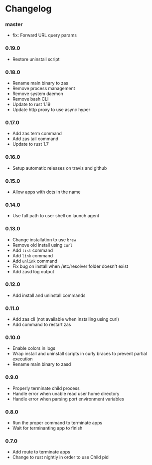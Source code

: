 # Changelog

### master

- fix: Forward URL query params

### 0.19.0

- Restore uninstall script

### 0.18.0

- Rename main binary to zas
- Remove process management
- Remove system daemon
- Remove bash CLI
- Update to rust 1.19
- Update http proxy to use async hyper

### 0.17.0

- Add zas term command
- Add zas tail command
- Update to rust 1.7

### 0.16.0

- Setup automatic releases on travis and github

### 0.15.0

- Allow apps with dots in the name

### 0.14.0

- Use full path to user shell on launch agent

### 0.13.0

- Change installation to use `brew`
- Remove old install using `curl`
- Add `list` command
- Add `link` command
- Add `unlink` command
- Fix bug on install when /etc/resolver folder doesn't exist
- Add zasd log output

### 0.12.0

- Add install and uninstall commands

### 0.11.0

- Add zas cli (not available when installing using curl)
- Add command to restart zas

### 0.10.0

- Enable colors in logs
- Wrap install and uninstall scripts in curly braces to prevent partial
  execution
- Rename main binary to zasd

### 0.9.0

- Properly terminate child process
- Handle error when unable read user home directory
- Handle error when parsing port environment variables

### 0.8.0

- Run the proper command to terminate apps
- Wait for terminanting app to finish

### 0.7.0

- Add route to terminate apps
- Change to rust nightly in order to use Child pid
